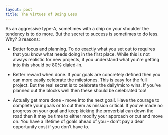 ```yaml
---
layout: post
title: The Virtues of Doing Less
---
```


As an aggressive type-A, sometimes with a chip on your shoulder the tendency is to do more. But the secret to success is sometimes to do less. Why? 3 reasons:

- Better focus and planning. To do exactly what you set out to requires that you know what needs doing in the first place. While this is not always realistic for new projects, if you understand what you're getting into this should be 80% dialed-in.

- Better reward when done. If your goals are concretely defined then you can more easily celebrate the milestones. This is easy for the full project. But the real secret is to celebrate the daily/micro wins. If you've planned out the blocks well then these should be celebrated too!

- Actually get more done - move into the next goal!. Have the courage to complete your goals or to cut them as mission critical. If you've made no progress on your goal and keep kicking the proverbial can down the road then it may be time to either modify your approach or cut and move on. You have a lifetime of goals ahead of you - don't pay a dear opportunity cost if you don't have to. 

